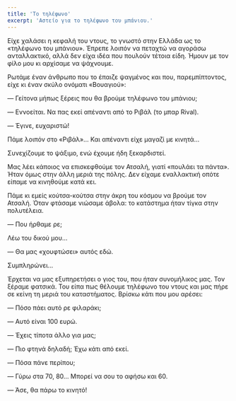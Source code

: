 ```yaml
---
title: 'Το τηλέφωνο'
excerpt: 'Αστείο για το τηλέφωνο του μπάνιου.'
---
```


Είχε χαλάσει η κεφαλή του ντους, το γνωστό στην Ελλάδα ως το «τηλέφωνο
του μπάνιου».  Έπρεπε λοιπόν να πεταχτώ να αγοράσω ανταλλακτικό, αλλά
δεν είχα ιδέα που πουλούν τέτοια είδη.  Ήμουν με τον φίλο μου κι
αρχίσαμε να ψάχνουμε.

Ρωτάμε έναν άνθρωπο που το έπαιζε ψαγμένος και που, παρεμπίπτοντος, είχε
κι έναν σκύλο ονόματι «Βουαγιού»:

— Γείτονα μήπως ξέρεις που θα βρούμε τηλέφωνο του μπάνιου;

— Εννοείται.  Να πας εκεί απέναντι από το Ριβάλ (το μπαρ Rival).

— Έγινε, ευχαριστώ!

Πάμε λοιπόν στο «Ριβάλ»… Και απέναντι είχε μαγαζί με κινητά…

Συνεχίζουμε το ψάξιμο, ενώ έχουμε ήδη ξεκαρδιστεί.

Μας λέει κάποιος να επισκεφθούμε τον Ατσαλή, γιατί «πουλάει τα πάντα».
Ήταν όμως στην άλλη μεριά της πόλης.  Δεν είχαμε εναλλακτική οπότε
είπαμε να κινηθούμε κατά κει.

Πάμε κι εμείς κούτσα-κούτσα στην άκρη του κόσμου να βρούμε τον Ατσαλή.
Όταν φτάσαμε νιώσαμε άβολα: το κατάστημα ήταν τίγκα στην πολυτέλεια.

— Που ήρθαμε ρε;

Λέω του δικού μου…

— Θα μας «χουφτώσει» αυτός εδώ.

Συμπληρώνει…

Έρχεται να μας εξυπηρετήσει ο γιος του, που ήταν συνομήλικος μας.  Τον
ξέραμε φατσικά.  Του είπα πως θέλουμε τηλέφωνο του ντους και μας πήρε σε
κείνη τη μεριά του καταστήματος.  Βρίσκω κάτι που μου αρέσει:

— Πόσο πάει αυτό ρε φιλαράκι;

— Αυτό είναι 100 ευρώ.

— Έχεις τίποτα άλλο για μας;

— Πιο φτηνά δηλαδή; Έχω κάτι από εκεί.

— Πόσα πάνε περίπου;

— Γύρω στα 70, 80…  Μπορεί να σου το αφήσω και 60.

— Άσε, θα πάρω το κινητό!
